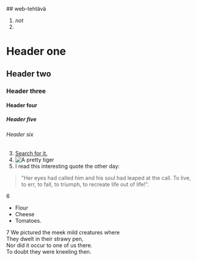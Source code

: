 ##<Daniela Haavisto> web-tehtävä 
1. _not_
2. 
# Header one
## Header two
### Header three
#### Header four
##### Header five
###### Header six
3. [Search for it.](www.google.com)
4. ![A pretty tiger](https://upload.wikimedia.org/wikipedia/commons/5/56/Tiger.50.jpg)
5. I read this interesting quote the other day:

>"Her eyes had called him and his soul had leaped at the call. To live, to err, to fall, to triumph, to recreate life out of life!".
>

6 

* Flour
* Cheese
* Tomatoes.


7 
We pictured the meek mild creatures where  
They dwelt in their strawy pen,  
Nor did it occur to one of us there.  
To doubt they were kneeling then.
